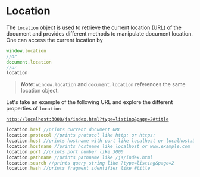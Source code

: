 # Location

The `location` object is used to retrieve the current location (URL) of the document and provides different methods to manipulate document location. One can access the current location by

```javascript
window.location
//or
document.location
//or
location
```

> _**Note**_: `window.location` and `document.location` references the same location object.

Let's take an example of the following URL and explore the different properties of `location`

[`http://localhost:3000/js/index.html?type=listing&page=2#title`](http://localhost:8080/js/index.html?type=listing\&page=2#title)

```javascript
location.href //prints current document URL
location.protocol //prints protocol like http: or https:
location.host //prints hostname with port like localhost or localhost:3000
location.hostname //prints hostname like localhost or www.example.com
location.port //prints port number like 3000
location.pathname //prints pathname like /js/index.html
location.search //prints query string like ?type=listing&page=2
location.hash //prints fragment identifier like #title
```

